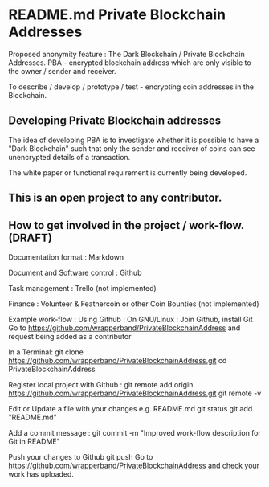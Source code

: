 README.md
Private Blockchain Addresses
============================
Proposed anonymity feature : The Dark Blockchain / Private Blockchain Addresses. 
PBA - encrypted blockchain address which are only visible to the owner / sender and receiver.

To describe / develop / prototype / test - encrypting coin addresses in the Blockchain.

Developing Private Blockchain addresses
---------------------------------------
The idea of developing PBA is to investigate whether it is possible to have a "Dark Blockchain" such that only the sender and receiver of coins can see unencrypted details of a transaction.

The white paper or functional requirement is currently being developed.

This is an open project to any contributor.
-------------------------------------------

How to get involved in the project / work-flow. (DRAFT)
-------------------------------------------------------

Documentation format : Markdown

Document and Software control : Github 

Task management : Trello (not implemented)

Finance : Volunteer & Feathercoin or other Coin Bounties (not implemented)

Example work-flow :
 Using Github : On GNU/Linux :
  Join Github, install Git
  Go to https://github.com/wrapperband/PrivateBlockchainAddress and request being added as a contributor

 In a Terminal:
  git clone https://github.com/wrapperband/PrivateBlockchainAddress.git
  cd PrivateBlockchainAddress

 Register local project with Github :
  git remote add origin https://github.com/wrapperband/PrivateBlockchainAddress.git
  git remote -v

 Edit or Update a file with your changes e.g. README.md
  git status
  git add "README.md"

 Add a commit message :
  git commit -m "Improved work-flow description for Git in README"

 Push your changes to Github
  git push
  Go to https://github.com/wrapperband/PrivateBlockchainAddress and check your work has uploaded.
